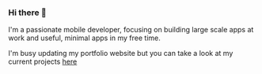 ### Hi there 👋

I'm a passionate mobile developer, focusing on building large scale apps at work and useful, minimal apps in my free time.

I'm busy updating my portfolio website but you can take a look at my current projects [here](https://antran.app/portfolios/)
